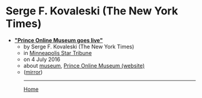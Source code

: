 # Serge F. Kovaleski (The New York Times)

 - [**"Prince Online Museum goes live"**](https://www.startribune.com/prince-online-museum-goes-live/385492131/)<ul><li>by Serge F. Kovaleski (The New York Times)</li><li>in [Minneapolis Star Tribune](https://www.startribune.com/)</li><li>on 4 July 2016</li><li>about [museum](../../../topics/museum/index.md), [Prince Online Museum (website)](../../../topics/website/prince-online-museum/index.md)</li><li>([mirror](https://web.archive.org/web/*/https://www.startribune.com/prince-online-museum-goes-live/385492131/))</li><ul>

----

[Home](../index.md)
